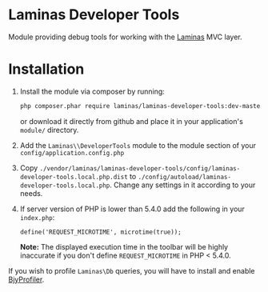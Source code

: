 Laminas Developer Tools
====================

Module providing debug tools for working with the [Laminas](https://github.com/laminas/laminas) MVC
layer.

Installation
============

1. Install the module via composer by running:

   ```sh
   php composer.phar require laminas/laminas-developer-tools:dev-master
   ```
   or download it directly from github and place it in your application's `module/` directory.
2. Add the `Laminas\\DeveloperTools` module to the module section of your `config/application.config.php`
3. Copy `./vendor/laminas/laminas-developer-tools/config/laminas-developer-tools.local.php.dist` to
   `./config/autoload/laminas-developer-tools.local.php`. Change any settings in it
   according to your needs.
4. If server version of PHP is lower than 5.4.0 add the following in your `index.php`:
   ```
   define('REQUEST_MICROTIME', microtime(true));
   ```

   **Note:** The displayed execution time in the toolbar will be highly inaccurate
    if you don't define `REQUEST_MICROTIME` in PHP < 5.4.0.


If you wish to profile `Laminas\Db` queries, you will have to install and enable
[BjyProfiler](https://github.com/bjyoungblood/BjyProfiler).
